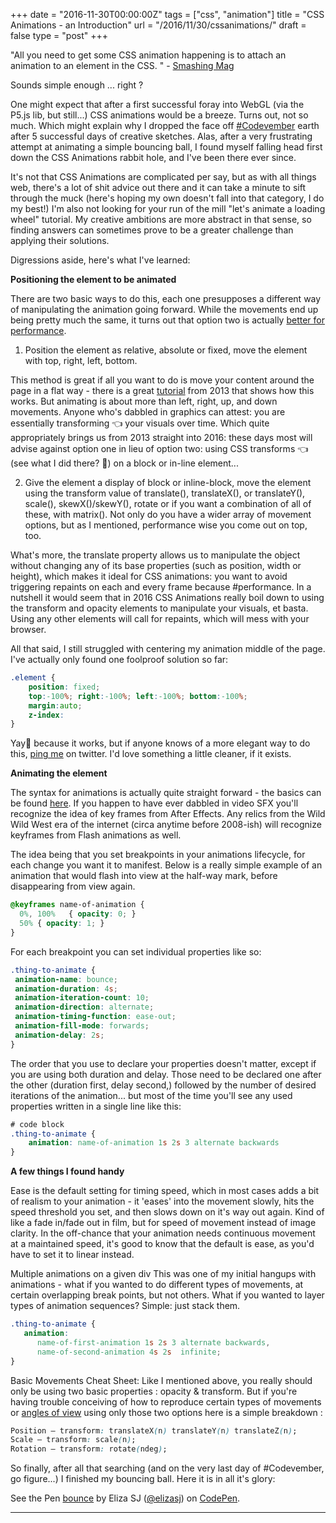 +++
date = "2016-11-30T00:00:00Z"
tags = ["css", "animation"]
title = "CSS Animations - an Introduction"
url = "/2016/11/30/cssanimations/"
draft = false
type = "post"
+++

"All you need to get some CSS animation happening is to attach an animation to an element in the CSS. " - [Smashing Mag](https://www.smashingmagazine.com/2011/09/the-guide-to-css-animation-principles-and-examples/)

Sounds simple enough ... right ?

One might expect that after a first successful foray into WebGL (via the P5.js lib, but still...) CSS animations would be a breeze. Turns out, not so much. Which might explain why I dropped the face off [#Codevember](http://codevember.xyz/) earth after 5 successful days of creative sketches. Alas, after a very frustrating attempt at animating a simple bouncing ball, I found myself falling head first down the CSS Animations rabbit hole, and I've been there ever since.

It's not that CSS Animations are complicated per say, but as with all things web, there's a lot of shit advice out there and it can take a minute to sift through the muck (here's hoping my own doesn't fall into that category, I do my best!) I'm also not looking for your run of the mill "let's animate a loading wheel" tutorial. My creative ambitions are more abstract in that sense, so finding answers can sometimes prove to be a greater challenge than applying their solutions.

Digressions aside, here's what I've learned:

__Positioning the element to be animated__

There are two basic ways to do this, each one presupposes a different way of manipulating the animation going forward. While the movements end up being pretty much the same, it turns out that option two is actually [better for performance](http://paulirish.com/2012/why-moving-elements-with-translate-is-better-than-posabs-topleft).


1. Position the element as relative, absolute or fixed, move the element with top, right, left, bottom.


This method is great if all you want to do is move your content around the page in a flat way - there is a great [tutorial](https://css-tricks.com/video-screencasts/97-intro-to-css-animations/) from 2013 that shows how this works. But animating is about more than left, right, up, and down movements. Anyone who's dabbled in graphics can attest: you are essentially transforming 👈 your visuals over time. Which quite appropriately brings us from 2013 straight into 2016: these days most will advise against option one in lieu of option two: using CSS transforms 👈 (see what I did there? 😬) on a block or in-line element...


2. Give the element a display of block or inline-block, move the element using the transform value of
translate(), translateX(), or translateY(), scale(), skewX()/skewY(), rotate or if you want a
combination of all of these, with matrix(). Not only do you have a wider array of movement options,
but as I mentioned, performance wise you come out on top, too.


What's more, the translate property allows us to manipulate the object without changing any of its base properties (such as position, width or height), which makes it ideal for CSS animations: you want to avoid triggering repaints on each and every frame because #performance. In a nutshell it would seem that  in 2016 CSS Animations really boil down to using the transform and opacity elements to manipulate your visuals, et basta. Using any other elements will call for repaints, which will mess with your browser.

All that said, I still struggled with centering my animation middle of the page. I've actually only found one foolproof solution so far:

```css
.element {
	position: fixed;
	top:-100%; right:-100%; left:-100%; bottom:-100%;
	margin:auto;
	z-index:
}
```

Yay🎉 because it works, but if anyone knows of a  more elegant way to do this, [ping me](https://twitter.com/iamelizasj) on twitter. I'd love something a little cleaner, if it exists.

__Animating the element__

The syntax for animations is actually quite straight forward - the basics can be found [here](https://css-tricks.com/snippets/css/keyframe-animation-syntax/). If you happen to have ever dabbled in video SFX you'll recognize the idea of key frames from After Effects. Any relics from the Wild Wild West era of the internet  (circa anytime before 2008-ish) will recognize keyframes from Flash animations as well.

The idea being that you set breakpoints in your animations lifecycle,  for each change you want it to manifest. Below is a really simple example of an animation that would flash into view at the half-way mark, before disappearing from view again.

```css
@keyframes name-of-animation {
  0%, 100%   { opacity: 0; }
  50% { opacity: 1; }
}
```

For each breakpoint you can set individual properties like so:

```css
.thing-to-animate {
 animation-name: bounce;
 animation-duration: 4s;
 animation-iteration-count: 10;
 animation-direction: alternate;
 animation-timing-function: ease-out;
 animation-fill-mode: forwards;
 animation-delay: 2s;
}
```

The order that you use to declare your properties doesn't matter,  except if you are using both duration and delay. Those need to be declared one after the other (duration first, delay second,) followed by the number of desired iterations of the animation... but most of the time you'll see any used properties written in a single line like this:

```css
# code block
.thing-to-animate {
	animation: name-of-animation 1s 2s 3 alternate backwards
}
```

__A few things I found handy__

Ease is the default setting for timing speed, which in most cases adds a bit of realism to your animation - it 'eases' into the movement slowly, hits the speed threshold you set, and then slows down on it's way out again. Kind of like a fade in/fade out in film, but for speed of movement instead of image clarity. In the off-chance that your animation needs continuous movement at a maintained speed, it's good to know that the default is ease, as you'd have to set it to linear instead.

Multiple animations on a given div
This was one of my initial hangups with animations - what if you wanted to do different types of movements, at certain overlapping break points, but not others. What if you wanted to layer types of animation sequences? Simple: just stack them.


```css
.thing-to-animate {
   animation:
      name-of-first-animation 1s 2s 3 alternate backwards,
      name-of-second-animation 4s 2s  infinite;
}
```

Basic Movements Cheat Sheet:
Like I mentioned above, you really should only be using two basic properties : opacity & transform. But if you're having trouble conceiving of how to reproduce certain types of movements or [angles of view](http://desandro.github.io/3dtransforms/examples/transforms-01-functions.html) using only those two options here is a simple breakdown :

```css
Position — transform: translateX(n) translateY(n) translateZ(n);
Scale — transform: scale(n);
Rotation — transform: rotate(ndeg);
```

So finally, after all that searching (and on the very last day of #Codevember, go figure...) I finished my bouncing ball. Here it is in all it's glory:

<p data-height="600" data-theme-id="light" data-slug-hash="woqgmw" data-default-tab="result" data-user="elizasj" data-embed-version="2" data-pen-title="bounce" class="codepen">See the Pen <a href="http://codepen.io/elizasj/pen/woqgmw/">bounce</a> by Eliza SJ (<a href="http://codepen.io/elizasj">@elizasj</a>) on <a href="http://codepen.io">CodePen</a>.</p>
<script src="https://production-assets.codepen.io/assets/embed/ei.js"></script>

---
